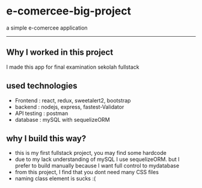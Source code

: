 # e-comercee-big-project
<p>a simple e-comercee application</p>

---
## Why I worked in this project

<p>I made this app for final examination sekolah fullstack</p>

## used technologies
<ul>
  <li>Frontend : react, redux, sweetalert2, bootstrap </li>
  <li>backend : nodejs, express, fastest-Validator </li>
  <li>API testing : postman </li>
  <li>database : mySQL with sequelizeORM</li>
</ul> 

## why I build this way?
<ul>
  <li>this is my first fullstack project, you may find some hardcode</li>
  <li>due to my lack understanding of mySQL I use sequelizeORM. but I prefer to build manually because I want full control to mydatabase</li>
  <li>from this project, I find that you dont need many CSS files</li>
  <li>naming class element is sucks :( </li>
  
</ul> 

